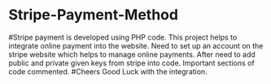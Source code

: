 # Stripe-Payment-Method
#Stripe payment is developed using PHP code. This project helps to integrate online payment into the website. Need to set up an account on the stripe website which helps to manage online payments. After need to add public and private given keys from stripe into code. Important sections of code commented.
#Cheers Good Luck with the integration.
